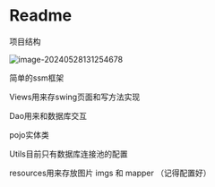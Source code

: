 # Readme

项目结构

![image-20240528131254678](https://wilsit-img.oss-cn-guangzhou.aliyuncs.com/img/image-20240528131254678.png)

简单的ssm框架

Views用来存swing页面和写方法实现

Dao用来和数据库交互

pojo实体类

Utils目前只有数据库连接池的配置

resources用来存放图片 imgs 和 mapper （记得配置好）


